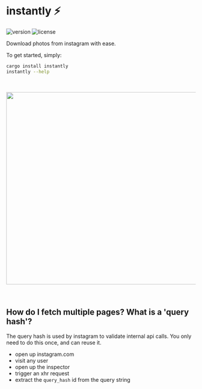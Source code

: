 # instantly ⚡

![version](https://img.shields.io/crates/v/instantly?style=flat-square)
![license](https://img.shields.io/crates/l/instantly?style=flat-square)

Download photos from instagram with ease.

To get started, simply:

```bash
cargo install instantly
instantly --help
```

<p align="center" style="padding: 32px 0 32px 0;">
<a href="https://asciinema.org/a/paEAWYUIcfv5OH1egzlHAmwOf"><img src="https://asciinema.org/a/paEAWYUIcfv5OH1egzlHAmwOf.png" width="512"/></a>
</p>

## How do I fetch multiple pages? What is a 'query hash'?

The query hash is used by instagram to validate internal
api calls. You only need to do this once, and can reuse it.

- open up instagram.com
- visit any user
- open up the inspector
- trigger an xhr request
- extract the `query_hash` id from the query string
